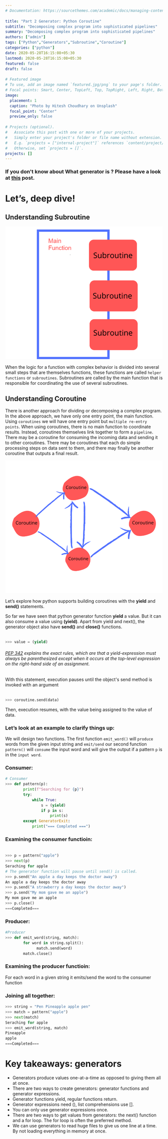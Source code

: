 ```yaml
---
# Documentation: https://sourcethemes.com/academic/docs/managing-content/

title: "Part 2 Generator: Python Coroutine"
subtitle: "Decomposing complex program into sophisticated pipelines"
summary: "Decomposing complex program into sophisticated pipelines"
authors: ["admin"]
tags: ["Python","Generators","Subroutine","Coroutine"]
categories: ["python"]
date: 2020-05-28T16:15:08+05:30
lastmod: 2020-05-28T16:15:08+05:30
featured: false
draft: false

# Featured image
# To use, add an image named `featured.jpg/png` to your page's folder.
# Focal points: Smart, Center, TopLeft, Top, TopRight, Left, Right, BottomLeft, Bottom, BottomRight.
image:
  placement: 1
  caption: "Photo by Hitesh Choudhary on Unsplash"
  focal_point: "Center"
  preview_only: false

# Projects (optional).
#   Associate this post with one or more of your projects.
#   Simply enter your project's folder or file name without extension.
#   E.g. `projects = ["internal-project"]` references `content/project/deep-learning/index.md`.
#   Otherwise, set `projects = []`.
projects: []
---
```

### If you don't know about What generator is ? Please have a look at <a href="/post/python/generator/">this</a> post.

# Let’s, deep dive!

## Understanding Subroutine

![png](./subroutine.png)

When the logic for a function with complex behavior is divided into several small steps that are themselves functions, these functions are called `helper functions` or `subroutines`. Subroutines are called by the main function that is responsible for coordinating the use of several subroutines.

## Understanding Coroutine

There is another approach for dividing or decomposing a complex program. In the above approach, we have only one entry point, the main function. Using `coroutines` we will have one entry point but `multiple re-entry points`. When using coroutines, there is no main function to coordinate results. Instead, coroutines themselves link together to form a `pipeline`. There may be a coroutine for consuming the incoming data and sending it to other coroutines. There may be coroutines that each do simple processing steps on data sent to them, and there may finally be another coroutine that outputs a final result.

![png](./coroutine.png)

Let’s explore how python supports building coroutines with the **yield** and **send()** statements.

So far we have seen that python generator function **yield** a value. But it can also consume a value using **(yield)**. Apart from yield and next(), the generator object also have **send()** and **close()** functions.

```python

>>> value = (yield)

```
###### [PEP 342](https://www.python.org/dev/peps/pep-0342) explains the exact rules, which are that a yield-expression must always be parenthesized except when it occurs at the top-level expression on the right-hand side of an assignment.

With this statement, execution pauses until the object's send method is invoked with an argument

```python

>>> coroutine.send(data)

```

Then, execution resumes, with the value being assigned to the value of data.

### Let’s look at an example to clarify things up:

We will design two functions. The first function `emit_word()` will `produce` words from the given input string and `emit/send` our second function `pattern()` will `consume` the input word and will give the output if a pattern `p` is in the `input word`.

### Consumer:
```python
# Consumer
>>> def pattern(p):
        print(f"Searching for {p}")
        try:
            while True:
                s = (yield)
                if p in s:
                    print(s)
        except GeneratorExit:
            print("=== Completed ===")
```

### Examining the consumer functioin:

```python

>>> p = pattern("apple")
>>> next(p)
Seraching for apple
# The generator function will pause until send() is called.
>>> p.send("An apple a day keeps the doctor away")
An apple a day keeps the doctor away
>>> p.send("A strawberry a day keeps the doctor away")
>>> p.send("My mom gave me an apple")
My mom gave me an apple
>>> p.close()
===Completed===
```

### Producer:

```python
#Producer
>>> def emit_word(string, match):
        for word in string.split():
	          match.send(word)
        match.close()
```

### Examining the producer functioin:

For each word in a given string it emits/send the word to the consumer function

### Joining all together:

```python
>>> string = "Pen Pineapple apple pen"
>>> match = pattern("apple")
>>> next(match)
Seraching for apple
>>> emit_word(string, match)
Pineapple
apple
===Completed===
```

# Key takeaways: generators

* Generators produce values one-at-a-time as opposed to giving them all at once.
* There are two ways to create generators: generator functions and generator expressions.
* Generator functions yield, regular functions return.
* Generator expressions need (), list comprehensions use [].
* You can only use generator expressions once.
* There are two ways to get values from generators: the next() function and a for loop. The for loop is often the preferred method.
* We can use generators to read huge files to give us one line at a time. By not loading everything in memory at once.